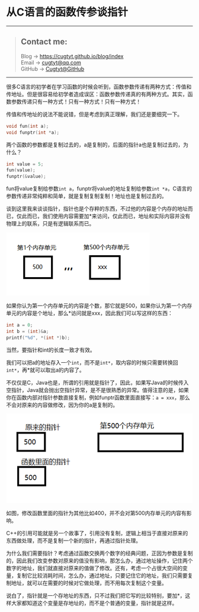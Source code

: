 # 从C语言的函数传参谈指针

---
> ## Contact me:
> Blog -> <https://cugtyt.github.io/blog/index>  
> Email -> <cugtyt@qq.com>  
> GitHub -> [Cugtyt@GitHub](https://github.com/Cugtyt)

---

很多C语言的初学者在学习函数的时候会听到，函数参数传递有两种方式：传值和传地址。但是很容易给初学者造成误区：函数参数传递真的有两种方式。其实，函数参数传递只有一种方式！只有一种方式！只有一种方式！

传值和传地址的说法不能说错，但是考虑到真正理解，我们还是要细究一下。

``` c
void fun(int a);
void funptr(int *a);
```

两个函数的参数都是复制过去的，a是复制的，后面的指针a也是复制过去的，为什么？

``` c
int value = 5;
fun(value);
funptr(&value);
```

fun将value复制给参数`int a`，funptr将value的地址复制给参数`int *a`，C语言的参数传递非常纯粹和简单，就是复制复制复制！地址也是复制过去的。

谈到这里我来谈谈指针，指针也是个存粹的东西，不过他的内容是个内存的地址而已，仅此而已，我们使用内容需要加*来访问，仅此而已，地址和实际内容并没有物理上的联系，只是有逻辑联系而已。

![](R/argument-ptr1.png)

如果你认为第一个内存单元的内容是个数，那它就是500，如果你认为第一个内存单元的内容是个地址，那么*访问就是xxx，因此我们可以写这样的东西：

``` c
int a = 0;
int b = (int)&a;
printf("%d", *(int *)b);
```

当然，要指针和int的长度一致才有效。

我们可以把a的地址存入一个`int`，而不是`int*`，取内容的时候只需要转换回`int*`，再*就可以取出a的内容了。

不仅仅是C，Java也是，所谓的引用就是指针了，因此，如果写Java的时候传入空指针，Java就会抛出空指针异常，是不是很熟悉的异常。值得注意的是，如果你在函数内部对指针参数直接复制，例如funptr函数里面直接写：`a = xxx`，那么不会对原来的内容做修改，因为你的a是复制的。

![](R/argument-ptr2.png)

如图，修改函数里面的指针为其他比如400，并不会对第500内存单元的内容有影响。

C++的引用可能就是另一个故事了，引用没有复制，逻辑上相当于直接对原来的东西做处理，而不是复制一个新的指针，再通过指针处理。

为什么我们需要指针？考虑通过函数交换两个数字的经典问题，正因为参数是复制的，因此我们改变参数对原来的值没有影响，那怎么办，通过地址操作，记住两个数字的地址，我们就直接对原来的值做了修改。还有，考虑一个占很大空间的变量，复制它比较消耗时间，怎么办，通过地址，只要记住它的地址，我们只需要复制地址，就可以在需要的时候对它做处理，而不用每次复制这个变量。

说白了，指针就是一个存地址的东西，只不过我们把它写的比较特别，要加*，这样大家都知道这个变量是存地址的，而不是个普通的变量，指针就是这样。